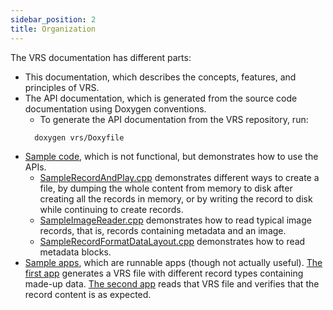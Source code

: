 ```yaml
---
sidebar_position: 2
title: Organization
---
```


The VRS documentation has different parts:
- This documentation, which describes the concepts, features, and principles of VRS.
- The API documentation, which is generated from the source code documentation using Doxygen conventions.
  - To generate the API documentation from the VRS repository, run:
   ```bash
     doxygen vrs/Doxyfile
   ```
- [Sample code](https://github.com/facebookresearch/vrs/tree/main/sample_code),
which is not functional, but demonstrates how to use the APIs.
  - [SampleRecordAndPlay.cpp](https://github.com/facebookresearch/vrs/blob/main/sample_code/SampleRecordAndPlay.cpp)
  demonstrates different ways to create a file, by dumping the whole content from memory to disk after creating all the records in memory,
  or by writing the record to disk while continuing to create records.
  - [SampleImageReader.cpp](https://github.com/facebookresearch/vrs/blob/main/sample_code/SampleImageReader.cpp)
  demonstrates how to read
  typical image records, that is, records containing metadata and an image.
  - [SampleRecordFormatDataLayout.cpp](https://github.com/facebookresearch/vrs/blob/main/sample_code/SampleRecordFormatDataLayout.cpp)
  demonstrates how to read metadata blocks.
- [Sample apps](https://github.com/facebookresearch/vrs/tree/main/sample_apps), which are runnable apps (though not actually useful).
[The first app](https://github.com/facebookresearch/vrs/blob/main/sample_apps/SampleRecordingApp.cpp)
generates a VRS file with different record types containing made-up data.
[The second app](https://github.com/facebookresearch/vrs/blob/main/sample_apps/SamplePlaybackApp.cpp)
reads that VRS file and verifies that the record content is as expected.

